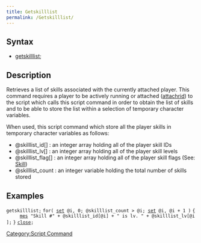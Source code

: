 ```yaml
---
title: Getskilllist
permalink: /Getskilllist/
---
```


Syntax
------

-   [getskilllist](/getskilllist "wikilink");

Description
-----------

Retrieves a list of skills associated with the currently attached player. This command requires a player to be actively running or attached ([attachrid](/attachrid "wikilink")) to the script which calls this script command in order to obtain the list of skills and to be able to store the list within a selection of temporary character variables.

When used, this script command which store all the player skills in temporary character variables as follows:

-   @skilllist_id\[\] : an integer array holding all of the player skill IDs
-   @skilllist_lv\[\] : an integer array holding all of the player skill levels
-   @skilllist_flag\[\] : an integer array holding all of the player skill flags (See: [Skill](/skill#flag "wikilink"))
-   @skilllist_count : an integer variable holding the total number of skills stored

Examples
--------

`getskilllist;`
`for( `[`set`](/set "wikilink")` @i, 0; @skilllist_count > @i; `[`set`](/set "wikilink")` @i, @i + 1 )`
`{`
`     `[`mes`](/mes "wikilink")` "Skill #" + @skilllist_id[@i] + " is lv. " + @skilllist_lv[@i];`
`}`
[`close`](/close "wikilink")`;`

[Category:Script Command](/Category:Script_Command "wikilink")